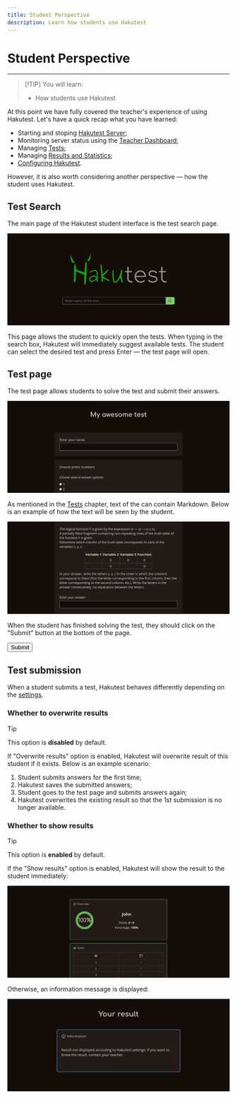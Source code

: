 ```yaml
---
title: Student Perspective
description: Learn how students use Hakutest
---
```


# Student Perspective

---

> [!TIP] You will learn:
> 
> - How students use Hakutest

At this point we have fully covered the teacher's experience of using Hakutest.
Let's have a quick recap what you have learned:

- Starting and stoping [Hakutest Server](/handbook/guide/01-server);
- Monitoring server status using the [Teacher Dashboard](/handbook/guide/02-dashboard);
- Managing [Tests](/handbook/guide/03-tests);
- Managing [Results and Statistics](/handbook/guide/04-results-and-statistics);
- [Configuring Hakutest](/handbook/guide/05-settings).

However, it is also worth considering another perspective &mdash; how the
student uses Hakutest.

## Test Search

The main page of the Hakutest student interface is the test search page.

![Test search page](./img/test-search.png)

This page allows the student to quickly open the tests. When typing in the
search box, Hakutest will immediately suggest available tests. The student can
select the desired test and press Enter &mdash; the test page will open.

## Test page

The test page allows students to solve the test and submit their answers.

![Test page](./img/test-page.png)

As mentioned in the [Tests](/handbook/guide/03-tests#task-text) chapter, text
of the can contain Markdown. Below is an example of how the text will be seen
by the student.

![Test task](./img/test-page-task.png)

When the student has finished solving the test, they should click on the
"Submit" button at the bottom of the page.

<button class="button button__primary">Submit</button>

## Test submission

When a student submits a test, Hakutest behaves differently depending on the
[settings](/handbook/guide/05-settings#basic-configuration).

### Whether to overwrite results

> [!TIP]
> This option is **disabled** by default.

If "Overwrite results" option is enabled, Hakutest will overwrite result of
this student if it exists. Below is an example scenario:

1. Student submits answers for the first time;
2. Hakutest saves the submitted answers;
3. Student goes to the test page and submits answers again;
4. Hakutest overwrites the existing result so that the 1st submission is no
   longer available.

### Whether to show results

> [!TIP]
> This option is **enabled** by default.

If the "Show results" option is enabled, Hakutest will show the result to the
student immediately:

![Test result](./img/test-result.png)

Otherwise, an information message is displayed:

![Test result message](./img/test-result-message.png)

